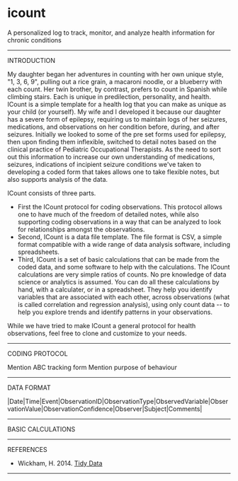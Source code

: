 # icount
A personalized log to track, monitor, and analyze health information for chronic conditions 

________________


INTRODUCTION


My daughter began her adventures in counting with her own unique style, "1, 3, 6, 9", pulling out a rice grain, a macaroni noodle, or a blueberry with each count. Her twin brother, by contrast, prefers to count in Spanish while climbing stairs. Each is unique in predilection, personality, and health.  ICount is a simple template for a health log that you can make as unique as your child (or yourself). My wife and I developed it because our daughter has a severe form of epilepsy, requiring us to maintain logs of her seizures, medications, and observations on her condition before, during, and after seizures. Initially we looked to some of the pre set forms used for epilepsy, then upon finding them inflexible, switched to detail notes based on the clinical practice of Pediatric Occupational Therapists. As the need to sort out this information to increase our own understanding of medications, seizures, indications of incipient seizure conditions we've taken to developing a coded form that takes allows one to take flexible notes, but also supports analysis of the data.

ICount consists of three parts. 
- First the ICount protocol for coding observations. This protocol allows one to have much of the freedom of detailed notes, while also supporting coding observations in a way that can be analyzed to look for relationships amongst the observations.
- Second, ICount is a data file template. The file format is CSV, a simple format compatible with a wide range of data analysis software, including spreadsheets. 
- Third, ICount is a set of basic calculations that can be made from the coded data, and some software to help with the calculations. The ICount calculations are very simple ratios of counts. No pre knowledge of data science or analytics is assumed. You can do all these calculations by hand, with a calculater, or in a spreadsheet. They help you identify variables that are associated with each other, across observations (what is called correlation and regression analysis), using only count data -- to help you explore trends and identify patterns in your observations. 

While we have tried to make ICount a general protocol for health observations, feel free to clone and customize to your needs.
_________________

CODING PROTOCOL


Mention ABC tracking form
Mention purpose of behaviour

_________________

DATA FORMAT

|Date|Time|Event|ObservationID|ObservationType|ObservedVariable|ObservationValue|ObservationConfidence|Observer|Subject|Comments|


_________________

BASIC CALCULATIONS



_________________

REFERENCES

- Wickham, H. 2014. [Tidy Data](http://www.jstatsoft.org/v59/i10/paper)

_________________
